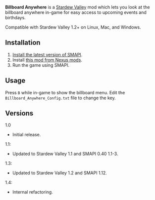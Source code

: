**Billboard Anywhere** is a [Stardew Valley](http://stardewvalley.net/) mod which lets you look at
the billboard anywhere in-game for easy access to upcoming events and birthdays.

Compatible with Stardew Valley 1.2+ on Linux, Mac, and Windows.

## Installation
1. [Install the latest version of SMAPI](https://github.com/Pathoschild/SMAPI/releases).
2. Install [this mod from Nexus mods](http://www.nexusmods.com/stardewvalley/mods/492).
3. Run the game using SMAPI.

## Usage
Press `B` while in-game to show the billboard menu. Edit the `Billboard_Anywhere_Config.txt` file
to change the key.

## Versions
1.0
* Initial release.

1.1:
* Updated to Stardew Valley 1.1 and SMAPI 0.40 1.1-3.

1.3:
* Updated to Stardew Valley 1.2 and SMAPI 1.12.

1.4:
* Internal refactoring.
